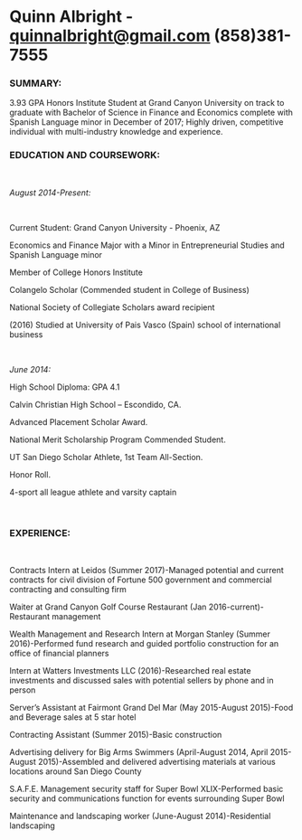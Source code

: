 # Quinn Albright - quinnalbright@gmail.com (858)381-7555
<h3>SUMMARY:</h3>
<body>3.93 GPA Honors Institute Student at Grand Canyon University on track to graduate with Bachelor of Science in Finance and Economics complete with Spanish Language minor in December of 2017; Highly driven, competitive individual with multi-industry knowledge and experience.</body>

<h3>EDUCATION AND COURSEWORK: </h3>  
<p><i> August 2014-Present: </i></p>  
<p> Current Student: Grand Canyon University - Phoenix, AZ</p>
<p>Economics and Finance Major with a Minor in Entrepreneurial Studies and Spanish Language minor</p>
<p>Member of College Honors Institute</p>
<p>Colangelo Scholar (Commended student in College of Business)</p>
<p>National Society of Collegiate Scholars award recipient</p>
<p>(2016) Studied at University of Pais Vasco (Spain) school of international business</p>

 

<i>June 2014: </i>

<p>High School Diploma: GPA 4.1</p>
<p>Calvin Christian High School – Escondido, CA.</p>
<p>Advanced Placement Scholar Award.</p>
<p>National Merit Scholarship Program Commended Student.</p>
<p>UT San Diego Scholar Athlete, 1st Team All-Section. </p>
<p>Honor Roll.</p>
<p>4-sport all league athlete and varsity captain</p>
                                                            
 
 
<h3> EXPERIENCE:</h3>
 
<p>Contracts Intern at Leidos (Summer 2017)-Managed potential and current contracts for civil division of Fortune 500 government and commercial contracting and consulting firm </p>
<p>Waiter at Grand Canyon Golf Course Restaurant (Jan 2016-current)-Restaurant management </p>
<p>Wealth Management and Research Intern at Morgan Stanley (Summer 2016)-Performed fund research and guided portfolio construction for an office of financial planners</p>
<p>Intern at Watters Investments LLC (2016)-Researched real estate investments and discussed sales with potential sellers by phone and in person</p>
<p>Server’s Assistant at Fairmont Grand Del Mar (May 2015-August 2015)-Food and Beverage sales at 5 star hotel</p>
<p>Contracting Assistant (Summer 2015)-Basic construction </p>
<p>Advertising delivery for Big Arms Swimmers (April-August 2014, April 2015-August 2015)-Assembled and delivered advertising materials at various locations around San Diego County</p>
<p>S.A.F.E. Management security staff for Super Bowl XLIX-Performed basic security and communications function for events surrounding Super Bowl</p>
<p>Maintenance and landscaping worker (June-August 2014)-Residential landscaping</p>
